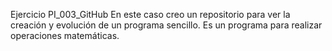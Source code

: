 Ejercicio PI_003_GitHub
En este caso creo un repositorio para ver la creación y evolución de un programa sencillo. 
Es un programa para realizar operaciones matemáticas.



